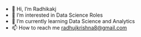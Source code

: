 - 👋 Hi, I’m Radhikakj
- 👀 I’m interested in Data Science Roles
- 🌱 I’m currently learning Data Science and Analytics
- 📫 How to reach me radhujkrishna8@gmail.com

<!---
radhikakj/radhikakj is a ✨ special ✨ repository because its `README.md` (this file) appears on your GitHub profile.
You can click the Preview link to take a look at your changes.
--->
